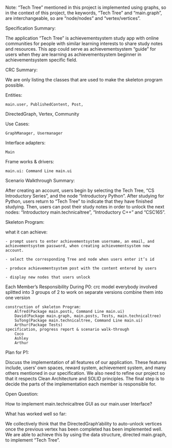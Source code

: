 Note: “Tech Tree” mentioned in this project is implemented using graphs, so in the context of this project, the keywords, “Tech Tree” and “main.graph”, are interchangeable, so are “node/nodes” and “vertex/vertices”.

Specification Summary:

The application “Tech Tree” is achievementsystem study app with online communities for people with similar learning interests to share study notes and resources. This app could serve as achievementsystem “guide” for users when they are learning as achievementsystem beginner in achievementsystem specific field.

CRC Summary:

We are only listing the classes that are used to make the skeleton program possible.

Entities:

	main.user, PublishedContent, Post, 
DirectedGraph, Vertex, Community

Use Cases:

	GraphManager, Usermanager

Interface adapters:

	Main

Frame works & drivers:

	main.ui: Command Line main.ui

Scenario Walkthrough Summary:

After creating an account, users begin by selecting the Tech Tree, “CS Introductory Series”, and the node “Introductory Python”. After studying for Python, users return to “Tech Tree” to indicate that they have finished studying. Then, users can post their study notes in order to unlock the next nodes: “Introductory main.technicaltree”, “Introductory C++” and “CSC165”.

Skeleton Program:

what it can achieve:

	- prompt users to enter achievementsystem username, an email, and achievementsystem password, when creating achievementsystem new account.
	
	- select the corresponding Tree and node when users enter it’s id
	
	- produce achievementsystem post with the content entered by users
	
	- display new nodes that users unlock
	
Each Member’s Responsibility During P0:
	crc model
		everybody involved
		splitted into 3 groups of 2 to work on separate versions
		combine them into one version

	construction of skeleton Program:
		Alfred(Package main.posts, Command Line main.ui)
		David(Package main.graph, main.posts, Tests, main.technicaltree)
		SuTong(Package main.technicaltree, Command Line main.ui)
		Arthur(Package Tests)
	specification, progress report & scenario walk-through
		Coco
		Ashley
		Arthur

Plan for P1:

Discuss the implementation of all features of our application. These features include, users’ own spaces, reward system, achievement system, and many others mentioned in our specification. We also need to refine our project so that it respects Clean Architecture and SOLID principles. The final step is to decide the parts of the implementation each member is responsible for.

Open Question:

How to implement main.technicaltree GUI as our main.user Interface?

What has worked well so far:

We collectively think that the DirectedGraph’ability to auto-unlock vertices once the previous vertex has been completed has been implemented well. We are able to achieve this by using the data structure, directed main.graph, to implement “Tech Tree”. 

